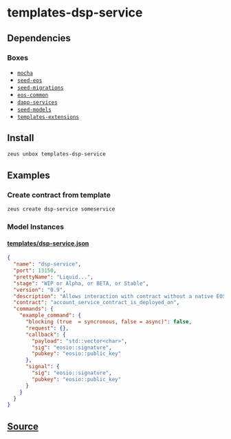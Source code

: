 
templates-dsp-service
====================







## Dependencies
### Boxes
* [`mocha`](mocha.md)
* [`seed-eos`](seed-eos.md)
* [`seed-migrations`](seed-migrations.md)
* [`eos-common`](eos-common.md)
* [`dapp-services`](dapp-services.md)
* [`seed-models`](seed-models.md)
* [`templates-extensions`](templates-extensions.md)




## Install
```bash
zeus unbox templates-dsp-service
```
## Examples
### Create contract from template
```bash
zeus create dsp-service someservice
```








### Model Instances
#### [templates/dsp-service.json](https://github.com/liquidapps-io/zeus-sdk/tree/master/boxes/groups/templates/templates-dsp-service/models/templates/dsp-service.json)
```json
{
  "name": "dsp-service",
  "port": 13150,
  "prettyName": "Liquid...",
  "stage": "WIP or Alpha, or BETA, or Stable",
  "version": "0.9",
  "description": "Allows interaction with contract without a native EOS Account",
  "contract": "account_service_contract_is_deployed_on",
  "commands": {
    "example_command": {
      "blocking (true  = syncronous, false = async)": false,
      "request": {},
      "callback": {
        "payload": "std::vector<char>",
        "sig": "eosio::signature",
        "pubkey": "eosio::public_key"
      },
      "signal": {
        "sig": "eosio::signature",
        "pubkey": "eosio::public_key"
      }
    }
  }
}
```

## [Source](https://github.com/liquidapps-io/zeus-sdk/tree/master/boxes/groups/templates/templates-dsp-service)